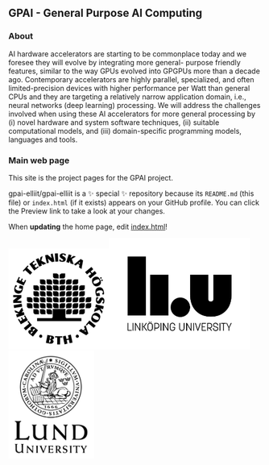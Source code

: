 ## GPAI - General Purpose AI Computing

 ### About

AI hardware accelerators are starting to be commonplace today and we foresee they will evolve by integrating more general- purpose friendly features, similar to the way GPUs evolved into GPGPUs more than a decade ago. Contemporary accelerators are highly parallel, specialized, and often limited-precision devices with higher performance per Watt than general CPUs and they are targeting a relatively narrow application domain, i.e., neural networks (deep learning) processing. We will address the challenges involved when using these AI accelerators for more general processing by (i) novel hardware and system software techniques, (ii) suitable computational models, and (iii) domain-specific programming models, languages and tools.

### Main web page

This site is the project pages for the GPAI project.

gpai-elliit/gpai-elliit is a ✨ special ✨ repository because its `README.md` (this file) or `index.html` (if it exists) appears on your GitHub profile.
You can click the Preview link to take a look at your changes.

When **updating** the home page, edit [index.html](index.html)!

<img src="/images/bthlogo_svart_2024.png" alt="BTH Logo" width="200"/><img src="/images/LiU_secondary_1_black.png" alt="LiU Logo" width="280"/><img src="/images/LundUniversity_C2line_BLACK.png" alt="LU Logo" width="170"/>
<!---
<img src="/images/LiU_primary_black.png" alt="LiU Logo" width="200"/>
![BTH Logo](/images/bthlogo_svart_2024.png)
![LiU Logo](/images/LiU_primary_black.png)
![LU Logo](/images/LundUniversity_C2line_BLACK.png)
--->

<!---
- 👋 Hi, I’m @gpai-elliit
- 👀 I’m interested in ...
- 🌱 I’m currently learning ...
- 💞️ I’m looking to collaborate on ...
- 📫 How to reach me ...
--->

